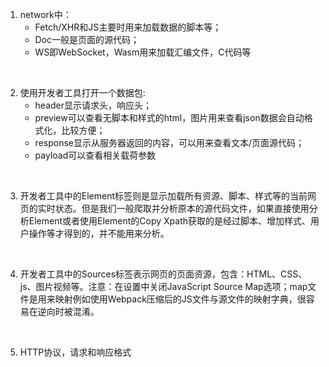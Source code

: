 1. network中：  
    - Fetch/XHR和JS主要时用来加载数据的脚本等；  
    - Doc一般是页面的源代码；  
    - WS即WebSocket，Wasm用来加载汇编文件，C代码等

&nbsp;

2. 使用开发者工具打开一个数据包:  
    - header显示请求头，响应头；
    - preview可以查看无脚本和样式的html，图片用来查看json数据会自动格式化，比较方便；  
    - response显示从服务器返回的内容，可以用来查看文本/页面源代码；  
    - payload可以查看相关载荷参数

&nbsp;

3. 开发者工具中的Element标签则是显示加载所有资源、脚本、样式等的当前网页的实时状态。但是我们一般爬取并分析原本的源代码文件，如果直接使用分析Element或者使用Element的Copy Xpath获取的是经过脚本、增加样式、用户操作等才得到的，并不能用来分析。

&nbsp;

4. 开发者工具中的Sources标签表示网页的页面资源，包含：HTML、CSS、js、图片视频等。注意：在设置中关闭JavaScript Source Map选项；map文件是用来映射例如使用Webpack压缩后的JS文件与源文件的映射字典，很容易在逆向时被混淆。

&nbsp;
 
5. HTTP协议，请求和响应格式 
